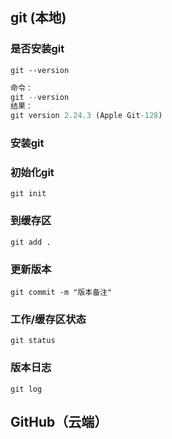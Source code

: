 ## git (本地)

### 是否安装git

`git --version`

```js
命令：
git --version
结果：
git version 2.24.3 (Apple Git-128)

```

### 安装git

### 初始化git 

`git init  `

### 到缓存区

`git add .`

### 更新版本

`git commit -m "版本备注"`

### 工作/缓存区状态

`git status`

### 版本日志

`git log`





## GitHub（云端）